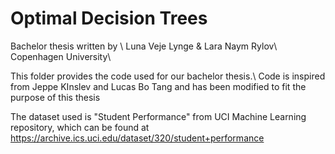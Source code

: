 # Optimal Decision Trees
Bachelor thesis written by \\
Luna Veje Lynge & Lara Naym Rylov\\
Copenhagen University\\

This folder provides the code used for our bachelor thesis.\\
Code is inspired from Jeppe KInslev and Lucas Bo Tang and has been modified to fit the purpose of this thesis

The dataset used is "Student Performance" from UCI Machine Learning repository, which can be found at https://archive.ics.uci.edu/dataset/320/student+performance
